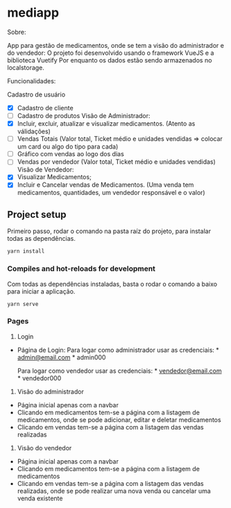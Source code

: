 # mediapp

Sobre: 

App para gestão de medicamentos, onde se tem a visão do administrador e do vendedor:
O projeto foi desenvolvido usando o framework VueJS e a biblioteca Vuetify
Por enquanto os dados estão sendo armazenados no localstorage.

Funcionalidades:

Cadastro de usuário
- [x] Cadastro de cliente
- [ ] Cadastro de produtos
Visão de Administrador:
- [x] Incluir, excluir, atualizar e visualizar medicamentos. (Atento as válidações)
- [ ] Vendas Totais (Valor total, Ticket médio e unidades vendidas => colocar um card ou algo do tipo para cada)
- [ ] Gráfico com vendas ao logo dos dias
- [ ] Vendas por vendedor (Valor total, Ticket médio e unidades vendidas)
Visão de Vendedor:
- [x] Visualizar Medicamentos;
- [x] Incluir e Cancelar vendas de Medicamentos. (Uma venda tem medicamentos, quantidades, um vendedor responsável e o valor)

## Project setup
Primeiro passo, rodar o comando na pasta raíz do projeto, para instalar todas as dependências.
```
yarn install
```

### Compiles and hot-reloads for development
Com todas as dependências instaladas, basta o rodar o comando a baixo para iniciar a aplicação.
```
yarn serve
```

### Pages
1. Login
  - Página de Login:
      Para logar como administrador usar as credenciais:
          * admin@email.com
          * admin000
          
      Para logar como vendedor usar as credenciais:
          * vendedor@email.com
          * vendedor000
  
1. Visão do administrador
  - Página inicial apenas com a navbar
  - Clicando em medicamentos tem-se a página com a listagem de medicamentos, onde se pode adicionar, editar e deletar medicamentos
  - Clicando em vendas tem-se a página com a listagem das vendas realizadas
  
  1. Visão do vendedor
  - Página inicial apenas com a navbar
  - Clicando em medicamentos tem-se a página com a listagem de medicamentos
  - Clicando em vendas tem-se a página com a listagem das vendas realizadas, onde se pode realizar uma nova venda ou cancelar uma venda existente
